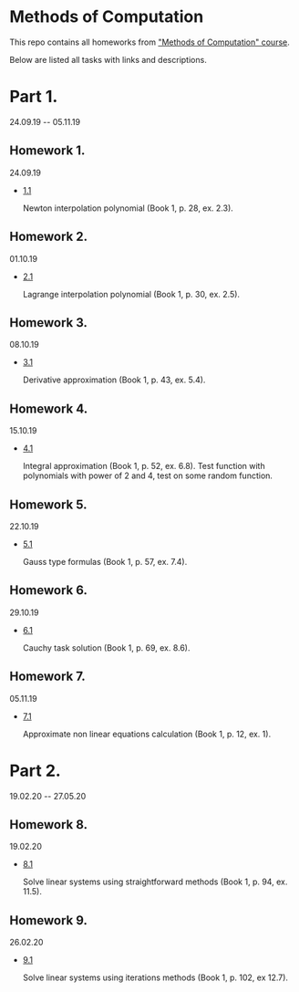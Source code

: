# Methods of Computation

This repo contains all homeworks from ["Methods of Computation" course](https://github.com/SmirnovAlexander/MethodsOfComputations/tree/master/materials).

Below are listed all tasks with links and descriptions.

# Part 1.
24.09.19 -- 05.11.19

## Homework 1. 
24.09.19

- [1.1](NewtonInterpolation/NewtonInterpolation.jpg)

   Newton interpolation polynomial (Book 1, p. 28, ex. 2.3).
   
## Homework 2. 
01.10.19

- [2.1](LagrangeInterpolation/LagrangeInterpolation.ipynb)

   Lagrange interpolation polynomial (Book 1, p. 30, ex. 2.5).   

## Homework 3. 
08.10.19

 - [3.1](DerivativesApproximation/DerivativesApproximation.ipynb)
 
   Derivative approximation (Book 1, p. 43, ex. 5.4).  

## Homework 4. 
15.10.19

 - [4.1](IntegralApproximation/IntegralApproximation.ipynb)
   
   Integral approximation (Book 1, p. 52, ex. 6.8). Test function with polynomials with power of 2 and 4, test on some random function.
   
## Homework 5. 
22.10.19

 - [5.1](GaussIntegralApproximation/GaussIntegralApproximation.ipynb)   

   Gauss type formulas (Book 1, p. 57, ex. 7.4).
   
## Homework 6. 
29.10.19

 - [6.1](CauchyTask/CauchyTask.ipynb)   

   Cauchy task solution (Book 1, p. 69, ex. 8.6).
   
## Homework 7. 
05.11.19

 - [7.1](NonLinearEquations/NonLinearEquations.ipynb)   

   Approximate non linear equations calculation (Book 1, p. 12, ex. 1).   

# Part 2.
19.02.20 -- 27.05.20

## Homework 8. 
19.02.20

 - [8.1](StraightLinearSystems/StraightLinearSystems.ipynb)   

    Solve linear systems using straightforward methods (Book 1, p. 94, ex. 11.5).

## Homework 9. 
26.02.20

 - [9.1](InterationsLinearSystems/InterationsLinearSystems.ipynb)   

   Solve linear systems using iterations methods (Book 1, p. 102, ex 12.7).   
